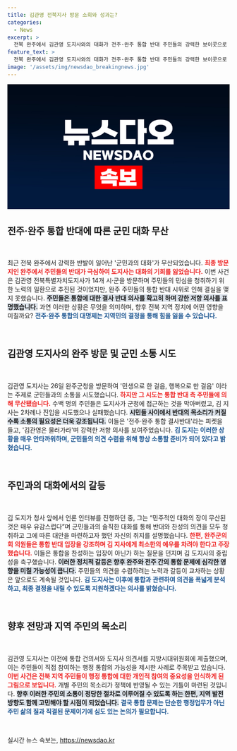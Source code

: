 ```yaml
---
title: 김관영 전북지사 방문 소회와 성과는?
categories:
  - News
excerpt: >
  전북 완주에서 김관영 도지사와의 대화가 전주·완주 통합 반대 주민들의 강력한 보이콧으로 무산됐다. 주민들은 도지사에게 반대 의사를 표하며 행사 진입을 저지, 결국 소통 자리도 불발되었다. 주민들의 결집된 반발이 공론의 중심에 서게 된 상황이다.
feature_text: >
  전북 완주에서 김관영 도지사와의 대화가 전주·완주 통합 반대 주민들의 강력한 보이콧으로 무산됐다. 주민들은 도지사에게 반대 의사를 표하며 행사 진입을 저지, 결국 소통 자리도 불발되었다. 주민들의 결집된 반발이 공론의 중심에 서게 된 상황이다.
image: '/assets/img/newsdao_breakingnews.jpg'
---
```


<p><img src="/assets/img/newsdao_breakingnews.jpg" alt="pcversion 속보" /></p>

<h2 data-ke-size="size26">전주·완주 통합 반대에 따른 군민 대화 무산</h2>

<p data-ke-size="size16">&nbsp;</p>  

<p>최근 전북 완주에서 강력한 반발이 일어난 '군민과의 대화'가 무산되었습니다. <b><span style="color: #ee2323;">최종 방문지인 완주에서 주민들의 반대가 극심하여 도지사는 대화의 기회를 잃었습니다.</span></b> 이번 사건은 김관영 전북특별자치도지사가 14개 시·군을 방문하며 주민들의 민심을 청취하기 위한 노력의 일환으로 추진된 것이었지만, 완주 주민들의 통합 반대 시위로 인해 결실을 맺지 못했습니다. <b><span style="background-color: #21538527;">주민들은 통합에 대한 결사 반대 의사를 확고히 하며 강한 저항 의사를 표명했습니다.</span></b> 과연 이러한 상황은 무엇을 의미하며, 향후 전북 지역 정치에 어떤 영향을 미칠까요? <b><span style="color: #1a5490;">전주·완주 통합의 대명제는 지역민의 결정을 통해 힘을 잃을 수 있습니다.</span></b></p>

<p data-ke-size="size16">&nbsp;</p>  

<h2 data-ke-size="size26">김관영 도지사의 완주 방문 및 군민 소통 시도</h2>

<p data-ke-size="size16">&nbsp;</p>  

<p>김관영 도지사는 26일 완주군청을 방문하여 '민생으로 한 걸음, 행복으로 만 걸음' 이라는 주제로 군민들과의 소통을 시도했습니다. <b><span style="color: #ee2323;">하지만 그 시도는 통합 반대 측 주민들에 의해 무산됐습니다.</span></b>  수백 명의 주민들은 도지사가 군청에 접근하는 것을 막아버렸고, 김 지사는 2차례나 진입을 시도했으나 실패했습니다. <b><span style="background-color: #21538527;">시민들 사이에서 반대의 목소리가 커질수록 소통의 필요성은 더욱 강조됩니다.</span></b> 이들은 '전주·완주 통합 결사반대'라는 피켓을 들고, '김관영은 물러가라'며 강력한 저항 의사를 보여주었습니다. <b><span style="color: #1a5490;">김 도지는 이러한 상황을 매우 안타까워하며, 군민들의 의견 수렴을 위해 항상 소통할 준비가 되어 있다고 밝혔습니다.</span></b></p>

<p data-ke-size="size16">&nbsp;</p>  

<h2 data-ke-size="size26">주민과의 대화에서의 갈등</h2>

<p data-ke-size="size16">&nbsp;</p>  

<p>김 도지가 청사 앞에서 언론 인터뷰를 진행하던 중, 그는 “민주적인 대화의 장이 무산된 것은 매우 유감스럽다”며 군민들과의 솔직한 대화를 통해 반대와 찬성의 의견을 모두 청취하고 그에 따른 대안을 마련하고자 했던 자신의 취지를 설명했습니다. <b><span style="color: #ee2323;">한편, 완주군의회 의원들은 통합 반대 입장을 강조하며 김 지사에게 최소한의 예우를 차려야 한다고 주장했습니다.</span></b> 이들은 통합을 찬성하는 입장이 아닌가 하는 질문을 던지며 김 도지사의 중립성을 촉구했습니다. <b><span style="background-color: #21538527;">이러한 정치적 갈등은 향후 완주와 전주 간의 통합 문제에 심각한 영향을 미칠 가능성이 큽니다.</span></b> 주민들의 의견을 수렴하려는 노력과 갈등이 교차하는 상황은 앞으로도 계속될 것입니다. <b><span style="color: #1a5490;">김 도지사는 이후에 통합과 관련하여 의견을 폭넓게 분석하고, 최종 결정을 내릴 수 있도록 지원하겠다는 의사를 밝혔습니다.</span></b></p>

<p data-ke-size="size16">&nbsp;</p>  

<h2 data-ke-size="size26">향후 전망과 지역 주민의 목소리</h2>

<p data-ke-size="size16">&nbsp;</p>  

<p>김관영 도지사는 이전에 통합 건의서와 도지사 의견서를 지방시대위원회에 제출했으며, 이는 주민들이 직접 참여하는 행정 통합의 가능성을 제시한 사례로 주목받고 있습니다. <b><span style="color: #ee2323;">이번 사건은 전북 지역 주민들이 행정 통합에 대한 개인적 참여의 중요성을 인식하게 된 그림으로 보입니다.</span></b> 개별 주민의 목소리가 정책에 반영될 수 있는 기틀이 마련된 것입니다. <b><span style="background-color: #21538527;">향후 이러한 주민의 소통이 정당한 절차로 이루어질 수 있도록 하는 한편, 지역 발전 방향도 함께 고민해야 할 시점이 되었습니다.</span></b> <b><span style="color: #1a5490;">결국 통합 문제는 단순한 행정업무가 아닌 주민 삶의 질과 직결된 문제이기에 심도 있는 논의가 필요합니다.</span></b></p>

<p data-ke-size="size16">&nbsp;</p>  
실시간 뉴스 속보는, <a href="https://newsdao.kr" rel="dofollow">https://newsdao.kr</a>


